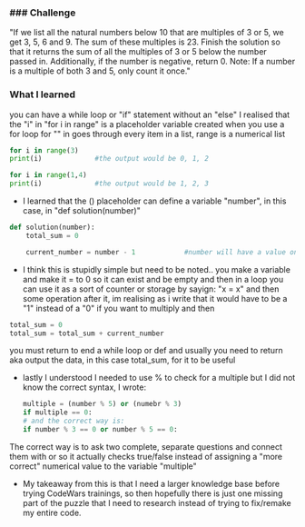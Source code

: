 ### ### Challenge 
"If we list all the natural numbers below 10 that are multiples of 3 or 5, we get 3, 5, 6 and 9. The sum of these multiples is 23.
Finish the solution so that it returns the sum of all the multiples of 3 or 5 below the number passed in.
Additionally, if the number is negative, return 0.
Note: If a number is a multiple of both 3 and 5, only count it once."


### What I learned ###
you can have a while loop or "if" statement without an "else"
 I realised that the "i" in "for i in range"    is a placeholder variable created when you use a for loop
  for "" in    goes through every item in a list, range is a numerical list 
```Python
for i in range(3)
print(i)             #the output would be 0, 1, 2

for i in range(1,4)
print(i)             #the output would be 1, 2, 3
```

- I learned that the () placeholder can define a variable "number", in this case, in "def solution(number)"
```Python
def solution(number):
    total_sum = 0

    current_number = number - 1            #number will have a value once the function is called
```

- I think this is stupidly simple but need to be noted..
you make a variable and make it = to 0 so it can exist and be empty and then in a loop you can use it as a sort of counter or storage by sayign:
"x = x" and then some operation after it, im realising as i write that it would have to be a "1" instead of a "0" if you want to multiply
and then
```Python
total_sum = 0
total_sum = total_sum + current_number
```
you must return to end a while loop or def and usually you need to return aka output the data, in this case total_sum, for it to be useful

- lastly I understood I needed to use % to check for a multiple but I did not know the correct syntax, I wrote:
  ```Python
  multiple = (number % 5) or (numebr % 3)
  if multiple == 0:
  # and the correct way is:
  if number % 3 == 0 or number % 5 == 0:
  ```
 The correct way is to ask two complete, separate questions and connect them with or so it actually checks true/false instead of assigning a "more correct" numerical value to the variable "multiple"

- My takeaway from this is that I need a larger knowledge base before trying CodeWars trainings, so then hopefully there is just one missing part of the puzzle that I need to research instead of trying to fix/remake my entire code.
